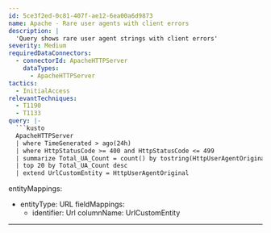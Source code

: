 ```yaml
---
id: 5ce3f2ed-0c81-407f-ae12-6ea00a6d9873
name: Apache - Rare user agents with client errors
description: |
  'Query shows rare user agent strings with client errors'
severity: Medium
requiredDataConnectors:
  - connectorId: ApacheHTTPServer
    dataTypes:
      - ApacheHTTPServer
tactics:
  - InitialAccess
relevantTechniques:
  - T1190
  - T1133
query: |-
  ```kusto
  ApacheHTTPServer
  | where TimeGenerated > ago(24h)
  | where HttpStatusCode >= 400 and HttpStatusCode <= 499
  | summarize Total_UA_Count = count() by tostring(HttpUserAgentOriginal)
  | top 20 by Total_UA_Count desc
  | extend UrlCustomEntity = HttpUserAgentOriginal
  ```
entityMappings:
  - entityType: URL
    fieldMappings:
      - identifier: Url
        columnName: UrlCustomEntity
---
```


